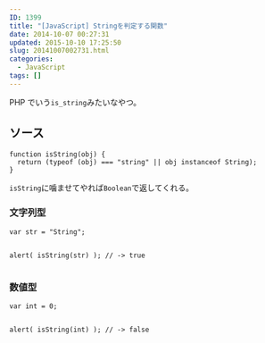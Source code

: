 ```yaml
---
ID: 1399
title: "[JavaScript] Stringを判定する関数"
date: 2014-10-07 00:27:31
updated: 2015-10-10 17:25:50
slug: 20141007002731.html
categories:
  - JavaScript
tags: []
---
```


PHP でいう<code>is_string</code>みたいなやつ。

<!--more-->
<h2>ソース</h2>
<pre class="javascript"><code>function isString(obj) {
  return (typeof (obj) === "string" || obj instanceof String);
}</code></pre>
<code>isString</code>に噛ませてやれば<code>Boolean</code>で返してくれる。

<h3>文字列型</h3>
<pre class="javascript"><code>var str = "String";

alert( isString(str) );
// -> true
</code></pre>

<h3>数値型</h3>
<pre class="javascript"><code>var int = 0;

alert( isString(int) );
// -> false
</code></pre>
